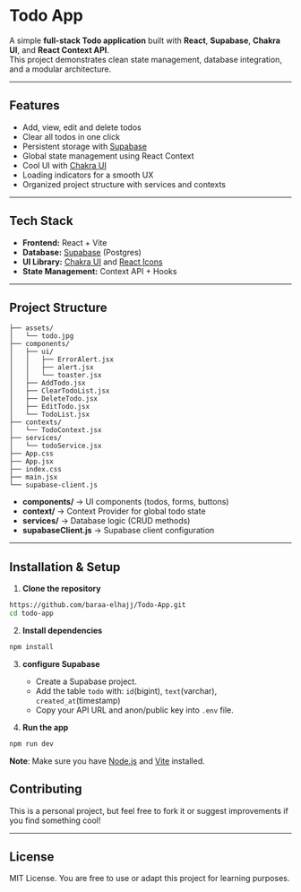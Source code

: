 # Todo App

A simple **full-stack Todo application** built with **React**, **Supabase**, **Chakra UI**, and **React Context API**.  
This project demonstrates clean state management, database integration, and a modular architecture.

---

## Features

- Add, view, edit and delete todos
- Clear all todos in one click
- Persistent storage with [Supabase](https://supabase.com)
- Global state management using React Context
- Cool UI with [Chakra UI](https://chakra-ui.com)
- Loading indicators for a smooth UX
- Organized project structure with services and contexts

---

## Tech Stack

- **Frontend:** React + Vite
- **Database:** [Supabase](https://supabase.com/) (Postgres)
- **UI Library:** [Chakra UI](https://chakra-ui.com/) and [React Icons](https://react-icons.github.io/react-icons/)
- **State Management:** Context API + Hooks

---

## Project Structure

```
├── assets/
│   └── todo.jpg
├── components/
│   ├── ui/
│   │   ├── ErrorAlert.jsx
│   │   ├── alert.jsx
│   │   └── toaster.jsx
│   ├── AddTodo.jsx
│   ├── ClearTodoList.jsx
│   ├── DeleteTodo.jsx
│   ├── EditTodo.jsx
│   └── TodoList.jsx
├── contexts/
│   └── TodoContext.jsx
├── services/
│   └── todoService.jsx
├── App.css
├── App.jsx
├── index.css
├── main.jsx
└── supabase-client.js
```

- **components/** → UI components (todos, forms, buttons)
- **context/** → Context Provider for global todo state
- **services/** → Database logic (CRUD methods)
- **supabaseClient.js** → Supabase client configuration

---

## Installation & Setup

1. **Clone the repository**

```bash
https://github.com/baraa-elhajj/Todo-App.git
cd todo-app
```

2. **Install dependencies**

```bash
npm install
```

3. **configure Supabase**

   - Create a Supabase project.
   - Add the table `todo` with: `id`(bigint), `text`(varchar), `created_at`(timestamp)
   - Copy your API URL and anon/public key into `.env` file.

4. **Run the app**

```bash
npm run dev
```

**Note**: Make sure you have [Node.js](https://nodejs.org/) and [Vite](https://vitejs.dev/) installed.

## Contributing

This is a personal project, but feel free to fork it or suggest improvements if you find something cool!

---

## License

MIT License. You are free to use or adapt this project for learning purposes.
